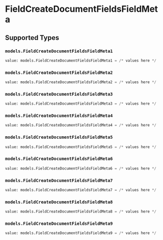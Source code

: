 # FieldCreateDocumentFieldsFieldMeta


## Supported Types

### `models.FieldCreateDocumentFieldsFieldMeta1`

```python
value: models.FieldCreateDocumentFieldsFieldMeta1 = /* values here */
```

### `models.FieldCreateDocumentFieldsFieldMeta2`

```python
value: models.FieldCreateDocumentFieldsFieldMeta2 = /* values here */
```

### `models.FieldCreateDocumentFieldsFieldMeta3`

```python
value: models.FieldCreateDocumentFieldsFieldMeta3 = /* values here */
```

### `models.FieldCreateDocumentFieldsFieldMeta4`

```python
value: models.FieldCreateDocumentFieldsFieldMeta4 = /* values here */
```

### `models.FieldCreateDocumentFieldsFieldMeta5`

```python
value: models.FieldCreateDocumentFieldsFieldMeta5 = /* values here */
```

### `models.FieldCreateDocumentFieldsFieldMeta6`

```python
value: models.FieldCreateDocumentFieldsFieldMeta6 = /* values here */
```

### `models.FieldCreateDocumentFieldsFieldMeta7`

```python
value: models.FieldCreateDocumentFieldsFieldMeta7 = /* values here */
```

### `models.FieldCreateDocumentFieldsFieldMeta8`

```python
value: models.FieldCreateDocumentFieldsFieldMeta8 = /* values here */
```

### `models.FieldCreateDocumentFieldsFieldMeta9`

```python
value: models.FieldCreateDocumentFieldsFieldMeta9 = /* values here */
```

